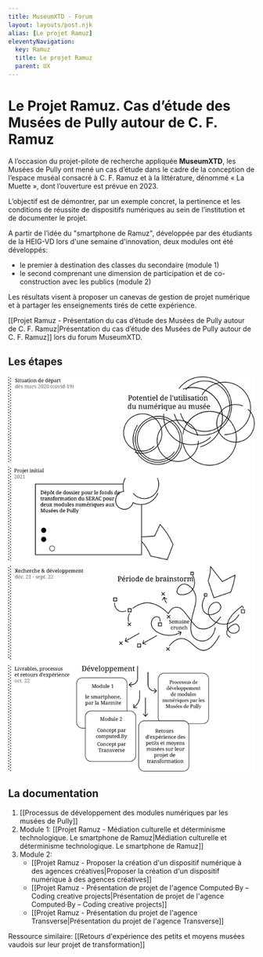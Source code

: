 ```yaml
---
title: MuseumXTD - Forum
layout: layouts/post.njk
alias: [Le projet Ramuz]
eleventyNavigation:
  key: Ramuz
  title: Le projet Ramuz
  parent: UX
---
```

# **Le Projet Ramuz. Cas d’étude des Musées de Pully autour de C. F. Ramuz**
A l’occasion du projet-pilote de recherche appliquée **MuseumXTD**, les Musées de Pully ont mené un cas d’étude dans le cadre de la conception de l’espace muséal consacré à C. F. Ramuz et à la littérature, dénommé « La Muette », dont l’ouverture est prévue en 2023.

L’objectif est de démontrer, par un exemple concret, la pertinence et les conditions de réussite de dispositifs numériques au sein de l’institution et de documenter le projet. 

A partir de l’idée du "smartphone de Ramuz", développée par des étudiants de la HEIG-VD lors d'une semaine d'innovation, deux modules ont été développés: 
- le premier à destination des classes du secondaire (module 1)
- le second comprenant une dimension de participation et de co-construction avec les publics (module 2)

Les résultats visent à proposer un canevas de gestion de projet numérique et à partager les enseignements tirés de cette expérience.

[[Projet Ramuz - Présentation du cas d’étude des Musées de Pully autour de C. F. Ramuz|Présentation du cas d’étude des Musées de Pully autour de C. F. Ramuz]] lors du forum MuseumXTD. 

## Les étapes 

<picture>
  <source media="(max-width: 599px)" srcset="/images/museumXTD_diagramme_mobile.svg" />
  <source media="(min-width: 600px)" srcset="/images/museumXTD_diagramme.svg" />
  <img src="/images/museumXTD_diagramme.svg" alt="Shéma résumé des étapes" />
</picture>


## La documentation
1. [[Processus de développement des modules numériques par les musées de Pully]]
2. Module 1: [[Projet Ramuz - Médiation culturelle et déterminisme technologique. Le smartphone de Ramuz|Médiation culturelle et déterminisme technologique. Le smartphone de Ramuz]]
3. Module 2: 
	- [[Projet Ramuz - Proposer la création d'un dispositif numérique à des agences créatives|Proposer la création d'un dispositif numérique à des agences créatives]]
	- [[Projet Ramuz - Présentation de projet de l'agence Computed·By – Coding creative projects|Présentation de projet de l'agence Computed·By – Coding creative projects]]
	- [[Projet Ramuz - Présentation du projet de l'agence Transverse|Présentation du projet de l'agence Transverse]]


            
Ressource similaire: [[Retours d'expérience des petits et moyens musées vaudois sur leur projet de transformation]]